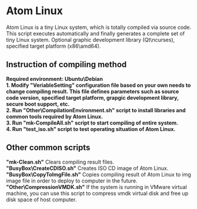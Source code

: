 # Atom Linux
Atom Linux is a tiny Linux system, which is totally compiled via source code. This script executes automatically and finally generates a complete set of tiny Linux system. Optional graphic development library (Qt\ncurses), specified target platform (x86\amd64).<br>

## Instruction of compiling method<br>
**Required environment: Ubuntu\Debian**<br>
**1. Modify "VeriableSetting" configuration file based on your own needs to change compiling result. This file defines parameters such as source code version, specified target platform, grapgic development library, secure boot support, etc.**<br>
**2. Run "Other\CompilationEnvironment.sh" script to install libraries and common tools required by Atom Linux.**<br>
**3. Run "mk-CompileAll.sh" script to start compiling of entire system.**<br>
**4. Run "test_iso.sh" script to test operating situation of Atom Linux.**<br>

## Other common scripts<br>
**"mk-Clean.sh"** Clears compiling result files.<br>
**"BusyBox\CreateCDISO.sh"** Creates ISO CD image of Atom Linux.<br>
**"BusyBox\CopyToImgFile.sh"** Copies compiling result of Atom Linux to img image file in order to deploy to computer in the future.<br>
**"Other\CompressionVMDK.sh"** If the system is running in VMware virtual machine, you can use this script to compress vmdk virtual disk and free up disk space of host computer.<br>
